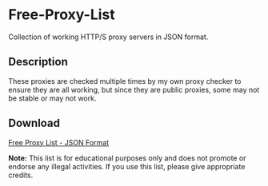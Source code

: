 # Free-Proxy-List
Collection of working HTTP/S proxy servers in JSON format.

## Description
These proxies are checked multiple times by my own proxy checker to ensure they are all working, but since they are public proxies, some may not be stable or may not work.

## Download
[Free Proxy List - JSON Format](https://raw.githubusercontent.com/DaymonDevs/Free-Proxy-List/master/proxies.json)

**Note:** This list is for educational purposes only and does not promote or endorse any illegal activities. If you use this list, please give appropriate credits.
